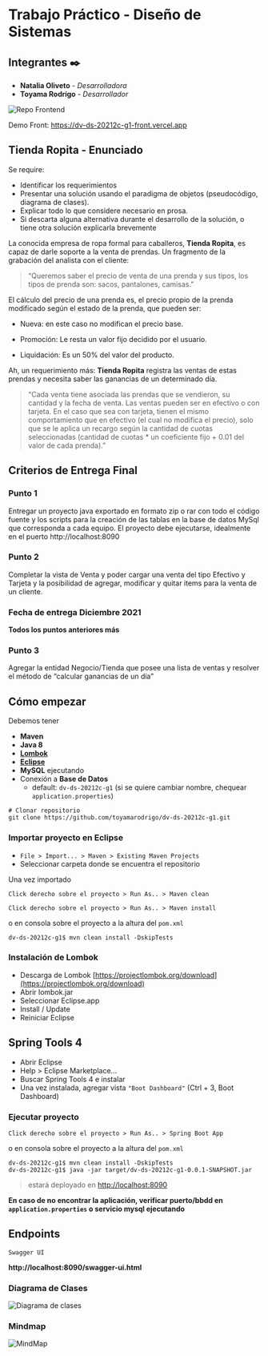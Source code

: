 # Trabajo Práctico - Diseño de Sistemas

## Integrantes ✒️

* **Natalia Oliveto** - *Desarrolladora*
* **Toyama Rodrigo** - *Desarrollador*

![Repo Frontend](https://github.com/toyamarodrigo/dv-ds-20212c-g1-front)

Demo Front: https://dv-ds-20212c-g1-front.vercel.app

## Tienda Ropita - Enunciado

Se require:

* Identificar los requerimientos
* Presentar una solución usando el paradigma de objetos (pseudocódigo, diagrama de clases).
* Explicar todo lo que considere necesario en prosa.
* Si descarta alguna alternativa durante el desarrollo de la solución, o tiene otra solución explicarla brevemente

La conocida empresa de ropa formal para caballeros, **Tienda Ropita**, es capaz de darle
soporte a la venta de prendas. Un fragmento de la grabación del analista con el cliente:

> “Queremos saber el precio de venta de una prenda y sus tipos, los tipos de prenda son: sacos, pantalones, camisas.”

El cálculo del precio de una prenda es, el precio propio de la prenda modificado según el
estado de la prenda, que pueden ser:

* Nueva: en este caso no modifican el precio base.

* Promoción: Le resta un valor fijo decidido por el usuario.

* Liquidación: Es un 50% del valor del producto.

Ah, un requerimiento más: **Tienda Ropita** registra las ventas de estas prendas y necesita
saber las ganancias de un determinado día.

> “Cada venta tiene asociada las prendas que se vendieron, su cantidad y la fecha de venta. Las ventas pueden ser en efectivo o con tarjeta. En el caso que sea con tarjeta, tienen el mismo comportamiento que en efectivo (el cual no modifica el precio), solo que se le aplica un recargo según la cantidad de cuotas seleccionadas (cantidad de cuotas * un coeficiente fijo + 0.01 del valor de cada prenda).”

## Criterios de Entrega Final

### Punto 1
Entregar un proyecto java exportado en formato zip o rar con todo el código fuente y los scripts para la creación de las tablas en la base de datos MySql que corresponda a cada equipo.
El proyecto debe ejecutarse, idealmente en el puerto http://localhost:8090

### Punto 2
Completar la vista de Venta y poder cargar una venta del tipo Efectivo y Tarjeta y la posibilidad de agregar, modificar y quitar items para la venta de un cliente.

### Fecha de entrega Diciembre 2021

**Todos los puntos anteriores más**

### Punto 3
Agregar la entidad Negocio/Tienda que posee una lista de ventas y resolver el método de “calcular ganancias de un día”


## Cómo empezar

Debemos tener

* **Maven**
* **Java 8**
* **[Lombok](https://projectlombok.org/)**
* **[Eclipse](https://www.eclipse.org/)**
* **MySQL** ejecutando
* Conexión a **Base de Datos**
  * default: `dv-ds-20212c-g1` (si se quiere cambiar nombre, chequear `application.properties`)

```shell
# Clonar repositorio
git clone https://github.com/toyamarodrigo/dv-ds-20212c-g1.git
```

### Importar proyecto en Eclipse

* `File > Import... > Maven > Existing Maven Projects`
* Seleccionar carpeta donde se encuentra el repositorio

Una vez importado

`Click derecho sobre el proyecto > Run As.. > Maven clean`

`Click derecho sobre el proyecto > Run As.. > Maven install`

o en consola sobre el proyecto a la altura del `pom.xml`

```shell
dv-ds-20212c-g1$ mvn clean install -DskipTests
```

### Instalación de Lombok

* Descarga de Lombok [https://projectlombok.org/download](https://projectlombok.org/download)
* Abrir lombok.jar
* Seleccionar Eclipse.app
* Install / Update
* Reiniciar Eclipse

## Spring Tools 4

* Abrir Eclipse
* Help > Eclipse Marketplace...
* Buscar Spring Tools 4 e instalar
* Una vez instalada, agregar vista `"Boot Dashboard"` (Ctrl + 3, Boot Dashboard)

### Ejecutar proyecto

`Click derecho sobre el proyecto > Run As.. > Spring Boot App`

o en consola sobre el proyecto a la altura del `pom.xml`

```shell
dv-ds-20212c-g1$ mvn clean install -DskipTests
dv-ds-20212c-g1$ java -jar target/dv-ds-20212c-g1-0.0.1-SNAPSHOT.jar
```

> estará deployado en <http://localhost:8090>

**En caso de no encontrar la aplicación, verificar puerto/bbdd en `application.properties` o servicio mysql ejecutando**

## Endpoints

`Swagger UI`

**http://localhost:8090/swagger-ui.html**


### Diagrama de Clases

![Diagrama de clases](https://i.imgur.com/eZLzCHq.png)

### Mindmap

![MindMap](https://i.imgur.com/EwJUo7V.png)

